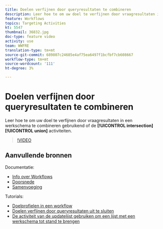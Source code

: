 ```yaml
---
title: Doelen verfijnen door queryresultaten te combineren
description: Leer hoe te om uw doel te verfijnen door vraagresultaten in een werkschema te combineren gebruikend de doorsnede of de vakbondsactiviteiten.
feature: Workflows
topics: Targeting Activities
kt: 5547
thumbnail: 36832.jpg
doc-type: feature video
activity: use
team: WWFRE
translation-type: tm+mt
source-git-commit: 689807c24685e4af75ea6497f1bcfbf7cb608667
workflow-type: tm+mt
source-wordcount: '111'
ht-degree: 3%

---
```



# Doelen verfijnen door queryresultaten te combineren

Leer hoe te om uw doel te verfijnen door vraagresultaten in een werkschema te combineren gebruikend of de **[!UICONTROL intersection]** **[!UICONTROL union]** activiteiten.

>[!VIDEO](https://video.tv.adobe.com/v/36832?quality=12)

## Aanvullende bronnen

Documentatie:

* [Info over Workflows](https://docs.adobe.com/content/help/en/campaign-classic/using/automating-with-workflows/introduction/about-workflows.html)
* [Doorsnede](https://docs.adobe.com/content/help/en/campaign-classic/using/automating-with-workflows/targeting-activities/intersection.html)
* [Samenvoeging](https://docs.adobe.com/content/help/en/campaign-classic/using/automating-with-workflows/targeting-activities/union.html)

Tutorials:

* [Doelprofielen in een workflow](/help/acc/getting-started/targeting-profiles-in-a-workflow.md)
* [Doelen verfijnen door queryresultaten uit te sluiten](/help/acc/automating-with-workflows/refining-targets-by-excluding-query-results.md)
* [De activiteit van de updatelijst gebruiken om een lijst met een werkschema tot stand te brengen](/help/acc/automating-with-workflows/using-the-update-list-activity.md)
